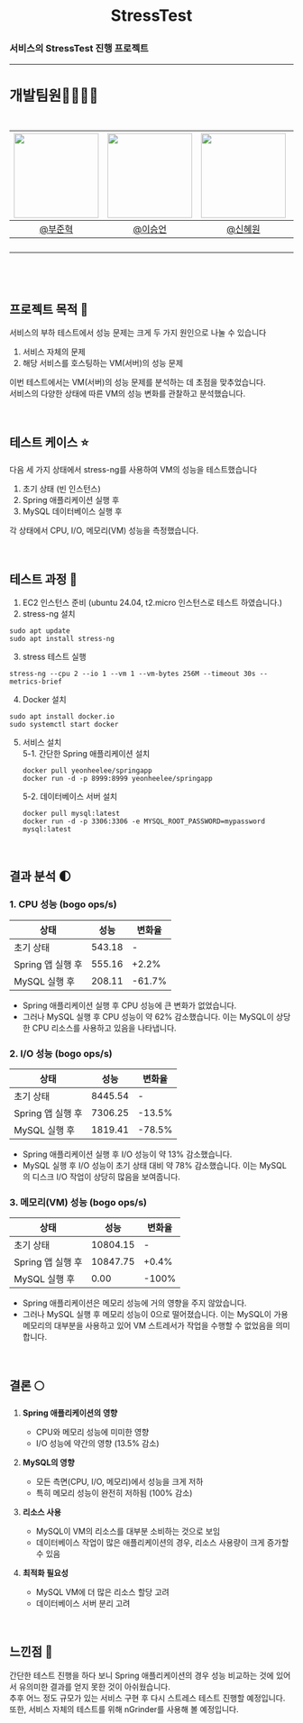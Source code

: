 # <p align="center"> StressTest
### 서비스의 StressTest 진행 프로젝트 

---

<h2 style="font-size: 25px;"> 개발팀원👨‍👨‍👧‍👦<br>
<br>

|<img src="https://avatars.githubusercontent.com/u/127727927?v=4" width="150" height="150"/>|<img src="https://avatars.githubusercontent.com/u/90971532?v=4" width="150" height="150"/>|<img src="https://avatars.githubusercontent.com/u/98442485?v=4" width="150" height="150"/>|<img src="https://avatars.githubusercontent.com/u/66353700?v=4" width="150" height="150"/>|
|:-:|:-:|:-:|:-:|
|[@부준혁](https://github.com/BooJunhyuk)|[@이승언](https://github.com/seungunleeee)|[@신혜원](https://github.com/haewoni)|[@이연희](https://github.com/LeeYeonhee-00)|

---

<br>

## 프로젝트 목적 🌷
서비스의 부하 테스트에서 성능 문제는 크게 두 가지 원인으로 나눌 수 있습니다 <br>

1. 서비스 자체의 문제 <br>
2. 해당 서비스를 호스팅하는 VM(서버)의 성능 문제 <br>

이번 테스트에서는 VM(서버)의 성능 문제를 분석하는 데 초점을 맞추었습니다. <br>
서비스의 다양한 상태에 따른 VM의 성능 변화를 관찰하고 분석했습니다.

<br>

## 테스트 케이스 :star:

다음 세 가지 상태에서 stress-ng를 사용하여 VM의 성능을 테스트했습니다 <br>

1. 초기 상태 (빈 인스턴스) <br>
2. Spring 애플리케이션 실행 후 <br>
3. MySQL 데이터베이스 실행 후 <br>

각 상태에서 CPU, I/O, 메모리(VM) 성능을 측정했습니다. <br>

<br>

## 테스트 과정 :mag_right:

1. EC2 인스턴스 준비 (ubuntu 24.04, t2.micro 인스턴스로 테스트 하였습니다.)
2. stress-ng 설치
  ```
  sudo apt update
  sudo apt install stress-ng
  ```
3. stress 테스트 실행
  ```
  stress-ng --cpu 2 --io 1 --vm 1 --vm-bytes 256M --timeout 30s --metrics-brief
  ```
4. Docker 설치
```
sudo apt install docker.io
sudo systemctl start docker
```
5. 서비스 설치 <br>
   5-1. 간단한 Spring 애플리케이션 설치 <br>
   ```
   docker pull yeonheelee/springapp
   docker run -d -p 8999:8999 yeonheelee/springapp
   ```
   5-2. 데이터베이스 서버 설치 <br>
   ```
   docker pull mysql:latest
   docker run -d -p 3306:3306 -e MYSQL_ROOT_PASSWORD=mypassword mysql:latest
   ```

<br>

## 결과 분석 🌓

### 1. CPU 성능 (bogo ops/s)

| 상태 | 성능 | 변화율 |
|------|------|--------|
| 초기 상태 | 543.18 | - |
| Spring 앱 실행 후 | 555.16 | +2.2% |
| MySQL 실행 후 | 208.11 | -61.7% |

- Spring 애플리케이션 실행 후 CPU 성능에 큰 변화가 없었습니다.
- 그러나 MySQL 실행 후 CPU 성능이 약 62% 감소했습니다. 이는 MySQL이 상당한 CPU 리소스를 사용하고 있음을 나타냅니다.


### 2. I/O 성능 (bogo ops/s)

| 상태 | 성능 | 변화율 |
|------|------|--------|
| 초기 상태 | 8445.54 | - |
| Spring 앱 실행 후 | 7306.25 | -13.5% |
| MySQL 실행 후 | 1819.41 | -78.5% |

- Spring 애플리케이션 실행 후 I/O 성능이 약 13% 감소했습니다.
- MySQL 실행 후 I/O 성능이 초기 상태 대비 약 78% 감소했습니다. 이는 MySQL의 디스크 I/O 작업이 상당히 많음을 보여줍니다.
  

### 3. 메모리(VM) 성능 (bogo ops/s)

| 상태 | 성능 | 변화율 |
|------|------|--------|
| 초기 상태 | 10804.15 | - |
| Spring 앱 실행 후 | 10847.75 | +0.4% |
| MySQL 실행 후 | 0.00 | -100% |

- Spring 애플리케이션은 메모리 성능에 거의 영향을 주지 않았습니다.
- 그러나 MySQL 실행 후 메모리 성능이 0으로 떨어졌습니다. 이는 MySQL이 가용 메모리의 대부분을 사용하고 있어 VM 스트레서가 작업을 수행할 수 없었음을 의미합니다.

<br>

## 결론 🌕

1. **Spring 애플리케이션의 영향**
   - CPU와 메모리 성능에 미미한 영향
   - I/O 성능에 약간의 영향 (13.5% 감소)

2. **MySQL의 영향**
   - 모든 측면(CPU, I/O, 메모리)에서 성능을 크게 저하
   - 특히 메모리 성능이 완전히 저하됨 (100% 감소)

3. **리소스 사용**
   - MySQL이 VM의 리소스를 대부분 소비하는 것으로 보임
   - 데이터베이스 작업이 많은 애플리케이션의 경우, 리소스 사용량이 크게 증가할 수 있음

4. **최적화 필요성**
   - MySQL VM에 더 많은 리소스 할당 고려
   - 데이터베이스 서버 분리 고려

<br>

## 느낀점 🤔

간단한 테스트 진행을 하다 보니 Spring 애플리케이션의 경우 성능 비교하는 것에 있어서 유의미한 결과를 얻지 못한 것이 아쉬웠습니다. <br>
추후 어느 정도 규모가 있는 서비스 구현 후 다시 스트레스 테스트 진행할 예정입니다. 또한, 서비스 자체의 테스트를 위해 nGrinder를 사용해 볼 예정입니다.
